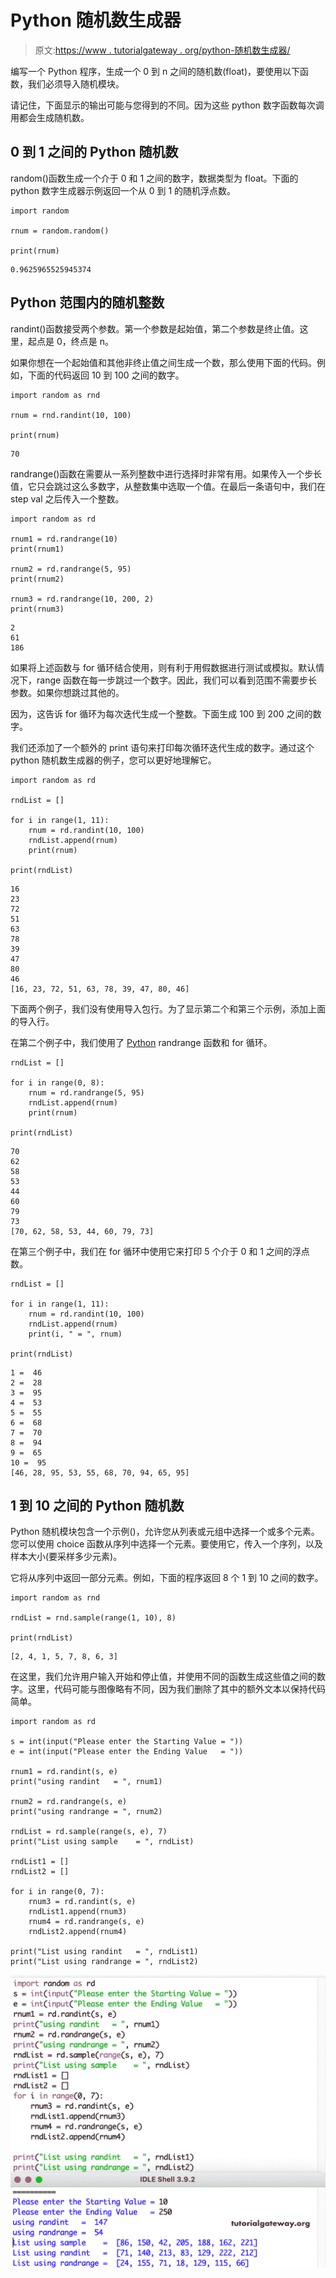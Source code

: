 # Python 随机数生成器

> 原文:[https://www . tutorialgateway . org/python-随机数生成器/](https://www.tutorialgateway.org/python-random-number-generator/)

编写一个 Python 程序，生成一个 0 到 n 之间的随机数(float)，要使用以下函数，我们必须导入随机模块。

请记住，下面显示的输出可能与您得到的不同。因为这些 python 数字函数每次调用都会生成随机数。

## 0 到 1 之间的 Python 随机数

random()函数生成一个介于 0 和 1 之间的数字，数据类型为 float。下面的 python 数字生成器示例返回一个从 0 到 1 的随机浮点数。

```
import random

rnum = random.random()

print(rnum)
```

```
0.9625965525945374
```

## Python 范围内的随机整数

randint()函数接受两个参数。第一个参数是起始值，第二个参数是终止值。这里，起点是 0，终点是 n。

如果你想在一个起始值和其他非终止值之间生成一个数，那么使用下面的代码。例如，下面的代码返回 10 到 100 之间的数字。

```
import random as rnd

rnum = rnd.randint(10, 100)

print(rnum)
```

```
70
```

randrange()函数在需要从一系列整数中进行选择时非常有用。如果传入一个步长值，它只会跳过这么多数字，从整数集中选取一个值。在最后一条语句中，我们在 step val 之后传入一个整数。

```
import random as rd

rnum1 = rd.randrange(10)
print(rnum1)

rnum2 = rd.randrange(5, 95)
print(rnum2)

rnum3 = rd.randrange(10, 200, 2)
print(rnum3)
```

```
2
61
186
```

如果将上述函数与 for 循环结合使用，则有利于用假数据进行测试或模拟。默认情况下，range 函数在每一步跳过一个数字。因此，我们可以看到范围不需要步长参数。如果你想跳过其他的。

因为，这告诉 for 循环为每次迭代生成一个整数。下面生成 100 到 200 之间的数字。

我们还添加了一个额外的 print 语句来打印每次循环迭代生成的数字。通过这个 python 随机数生成器的例子，您可以更好地理解它。

```
import random as rd

rndList = []

for i in range(1, 11):
    rnum = rd.randint(10, 100)
    rndList.append(rnum)
    print(rnum)

print(rndList)
```

```
16
23
72
51
63
78
39
47
80
46
[16, 23, 72, 51, 63, 78, 39, 47, 80, 46]
```

下面两个例子，我们没有使用导入包行。为了显示第二个和第三个示例，添加上面的导入行。

在第二个例子中，我们使用了 [Python](https://www.tutorialgateway.org/python-tutorial/) randrange 函数和 for 循环。

```
rndList = []

for i in range(0, 8):
    rnum = rd.randrange(5, 95)
    rndList.append(rnum)
    print(rnum)

print(rndList)
```

```
70
62
58
53
44
60
79
73
[70, 62, 58, 53, 44, 60, 79, 73]
```

在第三个例子中，我们在 for 循环中使用它来打印 5 个介于 0 和 1 之间的浮点数。

```
rndList = []

for i in range(1, 11):
    rnum = rd.randint(10, 100)
    rndList.append(rnum)
    print(i, " = ", rnum)

print(rndList)
```

```
1 =  46
2 =  28
3 =  95
4 =  53
5 =  55
6 =  68
7 =  70
8 =  94
9 =  65
10 =  95
[46, 28, 95, 53, 55, 68, 70, 94, 65, 95]
```

## 1 到 10 之间的 Python 随机数

Python 随机模块包含一个示例()，允许您从列表或元组中选择一个或多个元素。您可以使用 choice 函数从序列中选择一个元素。要使用它，传入一个序列，以及样本大小(要采样多少元素)。

它将从序列中返回一部分元素。例如，下面的程序返回 8 个 1 到 10 之间的数字。

```
import random as rnd

rndList = rnd.sample(range(1, 10), 8)

print(rndList)
```

```
[2, 4, 1, 5, 7, 8, 6, 3]
```

在这里，我们允许用户输入开始和停止值，并使用不同的函数生成这些值之间的数字。这里，代码可能与图像略有不同，因为我们删除了其中的额外文本以保持代码简单。

```
import random as rd

s = int(input("Please enter the Starting Value = "))
e = int(input("Please enter the Ending Value   = "))

rnum1 = rd.randint(s, e)
print("using randint   = ", rnum1)

rnum2 = rd.randrange(s, e)
print("using randrange = ", rnum2)

rndList = rd.sample(range(s, e), 7)
print("List using sample    = ", rndList)

rndList1 = []
rndList2 = []

for i in range(0, 7):
    rnum3 = rd.randint(s, e)
    rndList1.append(rnum3)
    rnum4 = rd.randrange(s, e)
    rndList2.append(rnum4)

print("List using randint   = ", rndList1)
print("List using randrange = ", rndList2)
```

![Python Random Number Generator 1](img/f4fa0d7a105b98bdfd8bdff429b38145.png)